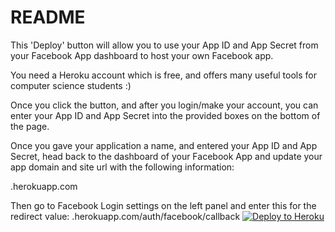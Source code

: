 # README
This 'Deploy' button will allow you to use your App ID and App Secret from your Facebook App dashboard to host your own Facebook app.

You need a Heroku account which is free, and offers many useful tools for computer science students :)

Once you click the button, and after you login/make your account, you can enter your App ID and App Secret into the provided boxes on the bottom of the page.

Once you gave your application a name, and entered your App ID and App Secret, head back to the dashboard of your Facebook App and update your app domain and site url with the following information:

<your-app-name>.herokuapp.com

Then go to Facebook Login settings on the left panel and enter this for the redirect value:
 <your-app-name>.herokuapp.com/auth/facebook/callback
[![Deploy to Heroku](https://www.herokucdn.com/deploy/button.png)](https://heroku.com/deploy)
